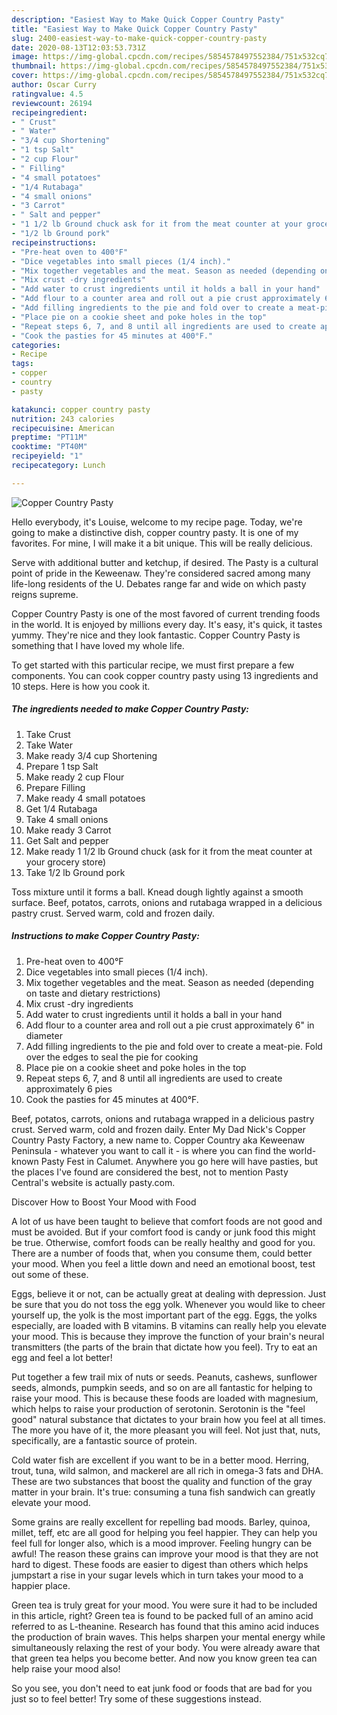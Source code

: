 ```yaml
---
description: "Easiest Way to Make Quick Copper Country Pasty"
title: "Easiest Way to Make Quick Copper Country Pasty"
slug: 2400-easiest-way-to-make-quick-copper-country-pasty
date: 2020-08-13T12:03:53.731Z
image: https://img-global.cpcdn.com/recipes/5854578497552384/751x532cq70/copper-country-pasty-recipe-main-photo.jpg
thumbnail: https://img-global.cpcdn.com/recipes/5854578497552384/751x532cq70/copper-country-pasty-recipe-main-photo.jpg
cover: https://img-global.cpcdn.com/recipes/5854578497552384/751x532cq70/copper-country-pasty-recipe-main-photo.jpg
author: Oscar Curry
ratingvalue: 4.5
reviewcount: 26194
recipeingredient:
- " Crust"
- " Water"
- "3/4 cup Shortening"
- "1 tsp Salt"
- "2 cup Flour"
- " Filling"
- "4 small potatoes"
- "1/4 Rutabaga"
- "4 small onions"
- "3 Carrot"
- " Salt and pepper"
- "1 1/2 lb Ground chuck ask for it from the meat counter at your grocery store"
- "1/2 lb Ground pork"
recipeinstructions:
- "Pre-heat oven to 400°F"
- "Dice vegetables into small pieces (1/4 inch)."
- "Mix together vegetables and the meat. Season as needed (depending on taste and dietary restrictions)"
- "Mix crust -dry ingredients"
- "Add water to crust ingredients until it holds a ball in your hand"
- "Add flour to a counter area and roll out a pie crust approximately 6&#34; in diameter"
- "Add filling ingredients to the pie and fold over to create a meat-pie. Fold over the edges to seal the pie for cooking"
- "Place pie on a cookie sheet and poke holes in the top"
- "Repeat steps 6, 7, and 8 until all ingredients are used to create approximately 6 pies"
- "Cook the pasties for 45 minutes at 400°F."
categories:
- Recipe
tags:
- copper
- country
- pasty

katakunci: copper country pasty 
nutrition: 243 calories
recipecuisine: American
preptime: "PT11M"
cooktime: "PT40M"
recipeyield: "1"
recipecategory: Lunch

---
```



![Copper Country Pasty](https://img-global.cpcdn.com/recipes/5854578497552384/751x532cq70/copper-country-pasty-recipe-main-photo.jpg)

Hello everybody, it's Louise, welcome to my recipe page. Today, we're going to make a distinctive dish, copper country pasty. It is one of my favorites. For mine, I will make it a bit unique. This will be really delicious.

Serve with additional butter and ketchup, if desired. The Pasty is a cultural point of pride in the Keweenaw. They&#39;re considered sacred among many life-long residents of the U. Debates range far and wide on which pasty reigns supreme.

Copper Country Pasty is one of the most favored of current trending foods in the world. It is enjoyed by millions every day. It's easy, it's quick, it tastes yummy. They're nice and they look fantastic. Copper Country Pasty is something that I have loved my whole life.


To get started with this particular recipe, we must first prepare a few components. You can cook copper country pasty using 13 ingredients and 10 steps. Here is how you cook it.

<!--inarticleads1-->

##### The ingredients needed to make Copper Country Pasty:

1. Take  Crust
1. Take  Water
1. Make ready 3/4 cup Shortening
1. Prepare 1 tsp Salt
1. Make ready 2 cup Flour
1. Prepare  Filling
1. Make ready 4 small potatoes
1. Get 1/4 Rutabaga
1. Take 4 small onions
1. Make ready 3 Carrot
1. Get  Salt and pepper
1. Make ready 1 1/2 lb Ground chuck (ask for it from the meat counter at your grocery store)
1. Take 1/2 lb Ground pork


Toss mixture until it forms a ball. Knead dough lightly against a smooth surface. Beef, potatos, carrots, onions and rutabaga wrapped in a delicious pastry crust. Served warm, cold and frozen daily. 

<!--inarticleads2-->

##### Instructions to make Copper Country Pasty:

1. Pre-heat oven to 400°F
1. Dice vegetables into small pieces (1/4 inch).
1. Mix together vegetables and the meat. Season as needed (depending on taste and dietary restrictions)
1. Mix crust -dry ingredients
1. Add water to crust ingredients until it holds a ball in your hand
1. Add flour to a counter area and roll out a pie crust approximately 6&#34; in diameter
1. Add filling ingredients to the pie and fold over to create a meat-pie. Fold over the edges to seal the pie for cooking
1. Place pie on a cookie sheet and poke holes in the top
1. Repeat steps 6, 7, and 8 until all ingredients are used to create approximately 6 pies
1. Cook the pasties for 45 minutes at 400°F.


Beef, potatos, carrots, onions and rutabaga wrapped in a delicious pastry crust. Served warm, cold and frozen daily. Enter My Dad Nick&#39;s Copper Country Pasty Factory, a new name to. Copper Country aka Keweenaw Peninsula - whatever you want to call it - is where you can find the world-known Pasty Fest in Calumet. Anywhere you go here will have pasties, but the places I&#39;ve found are considered the best, not to mention Pasty Central&#39;s website is actually pasty.com. 

Discover How to Boost Your Mood with Food


A lot of us have been taught to believe that comfort foods are not good and must be avoided. But if your comfort food is candy or junk food this might be true. Otherwise, comfort foods can be really healthy and good for you. There are a number of foods that, when you consume them, could better your mood. When you feel a little down and need an emotional boost, test out some of these.

Eggs, believe it or not, can be actually great at dealing with depression. Just be sure that you do not toss the egg yolk. Whenever you would like to cheer yourself up, the yolk is the most important part of the egg. Eggs, the yolks especially, are loaded with B vitamins. B vitamins can really help you elevate your mood. This is because they improve the function of your brain's neural transmitters (the parts of the brain that dictate how you feel). Try to eat an egg and feel a lot better!

Put together a few trail mix of nuts or seeds. Peanuts, cashews, sunflower seeds, almonds, pumpkin seeds, and so on are all fantastic for helping to raise your mood. This is because these foods are loaded with magnesium, which helps to raise your production of serotonin. Serotonin is the "feel good" natural substance that dictates to your brain how you feel at all times. The more you have of it, the more pleasant you will feel. Not just that, nuts, specifically, are a fantastic source of protein.

Cold water fish are excellent if you want to be in a better mood. Herring, trout, tuna, wild salmon, and mackerel are all rich in omega-3 fats and DHA. These are two substances that boost the quality and function of the gray matter in your brain. It's true: consuming a tuna fish sandwich can greatly elevate your mood. 

Some grains are really excellent for repelling bad moods. Barley, quinoa, millet, teff, etc are all good for helping you feel happier. They can help you feel full for longer also, which is a mood improver. Feeling hungry can be awful! The reason these grains can improve your mood is that they are not hard to digest. These foods are easier to digest than others which helps jumpstart a rise in your sugar levels which in turn takes your mood to a happier place.

Green tea is truly great for your mood. You were sure it had to be included in this article, right? Green tea is found to be packed full of an amino acid referred to as L-theanine. Research has found that this amino acid induces the production of brain waves. This helps sharpen your mental energy while simultaneously relaxing the rest of your body. You were already aware that that green tea helps you become better. And now you know green tea can help raise your mood also!

So you see, you don't need to eat junk food or foods that are bad for you just so to feel better! Try  some  of  these  suggestions  instead.

